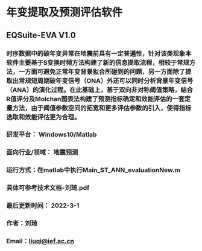 # 年变提取及预测评估软件
## EQSuite-EVA V1.0
### 时序数据中的破年变异常在地震前具有一定普遍性，针对该类现象本软件主要基于S变换时频方法构建了新的信息提取流程，相较于常规方法，一方面可避免正常年变背景拟合所碰到的问题，另一方面除了提取出常规短周期破年变信号（ONA）外还可以同时分析背景年变信号（ANA）的演化过程。在此基础上，基于双向非对称阈值策略，结合R值评分及Molchan图表法构建了预测指标确定和效能评估的一套定量方法，由于阈值参数空间的拓宽和更多评估参数的引入，使得指标选取和效能评估更为合理。
### 研发平台： Windows10/Matlab
### 面向行业/领域： 地震预测
### 运行方式：在matlab中执行Main_ST_ANN_evaluationNew.m
### 具体可参考技术文档-刘琦.pdf
### 最后更新时间： 2022-3-1
### 作者：刘琦
### Email：liuqi@ief.ac.cn
